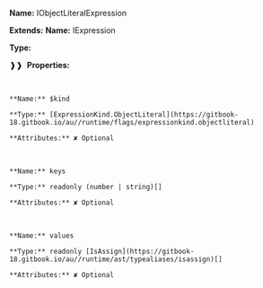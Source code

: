 **Name:** IObjectLiteralExpression

**Extends:** **Name:** IExpression

**Type:**

❱❱&nbsp;&nbsp;**Properties:**

&nbsp;&nbsp;&nbsp;&nbsp;&nbsp;
```
**Name:** $kind

**Type:** [ExpressionKind.ObjectLiteral](https://gitbook-18.gitbook.io/au//runtime/flags/expressionkind.objectliteral)

**Attributes:** ✘ Optional

```

&nbsp;&nbsp;&nbsp;&nbsp;&nbsp;
```
**Name:** keys

**Type:** readonly (number | string)[]

**Attributes:** ✘ Optional

```

&nbsp;&nbsp;&nbsp;&nbsp;&nbsp;
```
**Name:** values

**Type:** readonly [IsAssign](https://gitbook-18.gitbook.io/au//runtime/ast/typealiases/isassign)[]

**Attributes:** ✘ Optional

```

